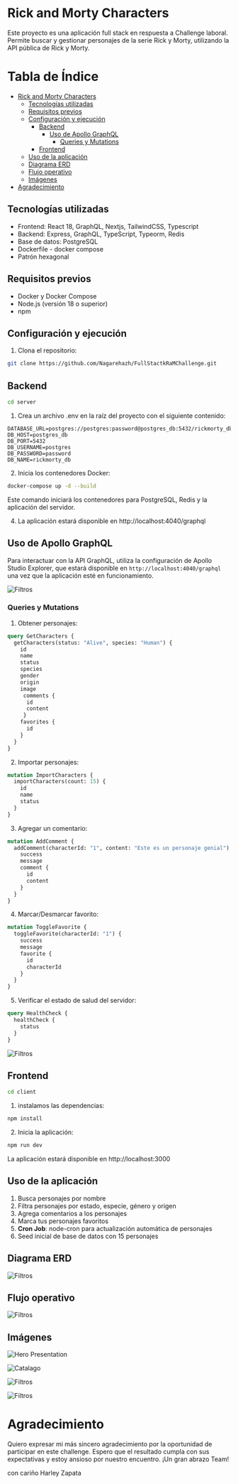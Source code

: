 # Rick and Morty Characters

Este proyecto es una aplicación full stack en respuesta a Challenge laboral. Permite buscar y gestionar personajes de la serie Rick y Morty, utilizando la API pública de Rick y Morty.

# Tabla de Índice

- [Rick and Morty Characters](#rick-and-morty-character-explorer)
    - [Tecnologías utilizadas](#tecnologías-utilizadas)
    - [Requisitos previos](#requisitos-previos)
    - [Configuración y ejecución](#configuración-y-ejecución)
        - [Backend](#backend)
            - [Uso de Apollo GraphQL](#uso-de-apollo-graphql)
                - [Queries y Mutations](#queries-y-mutations)
        - [Frontend](#frontend)
    - [Uso de la aplicación](#uso-de-la-aplicación)
    - [Diagrama ERD](#diagrama-erd)
    - [Flujo operativo](#flujo-operativo)
    - [Imágenes](#imágenes)
- [Agradecimiento](#agradecimiento)


## Tecnologías utilizadas

- Frontend: React 18, GraphQL, Nextjs, TailwindCSS, Typescript
- Backend: Express, GraphQL, TypeScript, Typeorm, Redis
- Base de datos: PostgreSQL
- Dockerfile - docker compose
- Patrón hexagonal

## Requisitos previos

- Docker y Docker Compose
- Node.js (versión 18 o superior)
- npm

## Configuración y ejecución

1. Clona el repositorio:

```bash
git clone https://github.com/Nagarehazh/FullStactkRaMChallenge.git
```

## Backend
```bash
cd server
```

1. Crea un archivo .env en la raíz del proyecto con el siguiente contenido:
```
DATABASE_URL=postgres://postgres:password@postgres_db:5432/rickmorty_db
DB_HOST=postgres_db
DB_PORT=5432
DB_USERNAME=postgres
DB_PASSWORD=password
DB_NAME=rickmorty_db
```

2. Inicia los contenedores Docker:

```bash
docker-compose up -d --build
```

Este comando iniciará los contenedores para PostgreSQL, Redis y la aplicación del servidor.

4. La aplicación estará disponible en http://localhost:4040/graphql

## Uso de Apollo GraphQL

Para interactuar con la API GraphQL, utiliza la configuración de Apollo Studio Explorer, que estará disponible en `http://localhost:4040/graphql` una vez que la aplicación esté en funcionamiento.

![Filtros](./client/public/graph_presentation.png)

### Queries y Mutations

1. Obtener personajes:

```graphql
query GetCharacters {
  getCharacters(status: "Alive", species: "Human") {
    id
    name
    status
    species
    gender
    origin
    image
     comments {
      id
      content
     }
    favorites {
      id
    }
  }
}
```

2. Importar personajes:

```graphql
mutation ImportCharacters {
  importCharacters(count: 15) {
    id
    name
    status
  }
}
```

3. Agregar un comentario:

```graphql
mutation AddComment {
  addComment(characterId: "1", content: "Este es un personaje genial") {
    success
    message
    comment {
      id
      content
    }
  }
}
```

4. Marcar/Desmarcar favorito:

```graphql
mutation ToggleFavorite {
  toggleFavorite(characterId: "1") {
    success
    message
    favorite {
      id
      characterId
    }
  }
}
```

5. Verificar el estado de salud del servidor:

```graphql
query HealthCheck {
  healthCheck {
    status
  }
}
```

![Filtros](./client/public/graph_02.png)

## Frontend
```bash
cd client
```

1. instalamos las dependencias:

```bash
npm install
```

2. Inicia la aplicación:

```bash
npm run dev
```

La aplicación estará disponible en http://localhost:3000

## Uso de la aplicación

1. Busca personajes por nombre
2. Filtra personajes por estado, especie, género y origen
3. Agrega comentarios a los personajes
4. Marca tus personajes favoritos
5. **Cron Job**: node-cron para actualización automática de personajes 
6. Seed inicial de base de datos con 15 personajes

## Diagrama ERD

![Filtros](./client/public/diagrama_erd.png)

## Flujo operativo
![Filtros](./client/public/presentation_05.png)

## Imágenes
![Hero Presentation](./client/public/hero_presentation.png)

![Catalago](./client/public/presentation_02.png)

![Filtros](./client/public/presentation_03.png)

![Filtros](./client/public/presentation_04.png)

# Agradecimiento
Quiero expresar mi más sincero agradecimiento por la oportunidad de participar en este challenge. Espero que el resultado cumpla con sus expectativas y estoy ansioso por nuestro encuentro. ¡Un gran abrazo Team!

con cariño Harley Zapata
